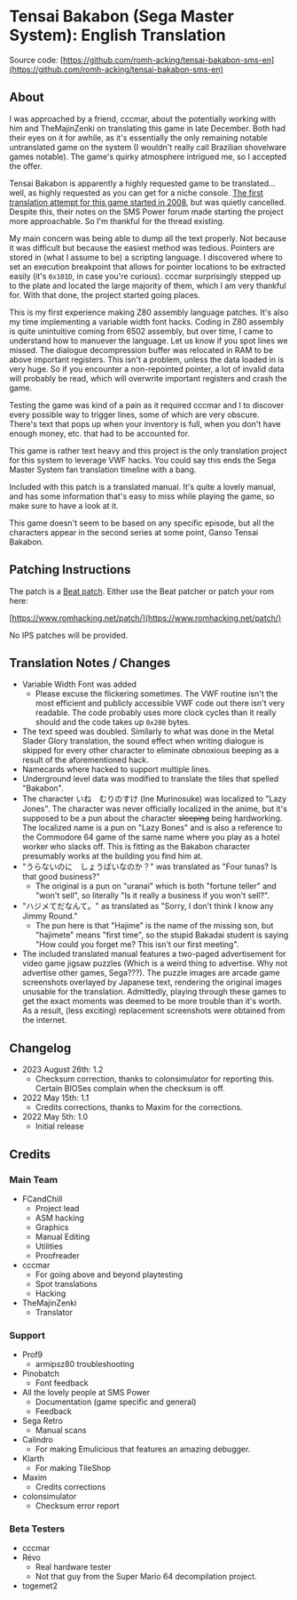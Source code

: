 [//]: <> (This readme is in the markdown format. Please preview in a markdown parser.)

# Tensai Bakabon (Sega Master System): English Translation
Source code: [https://github.com/romh-acking/tensai-bakabon-sms-en](https://github.com/romh-acking/tensai-bakabon-sms-en)

## About
I was approached by a friend, cccmar, about the potentially working with him and TheMajinZenki on translating this game in late December. Both had their eyes on it for awhile, as it's essentially the only remaining notable untranslated game on the system (I wouldn't really call Brazilian shovelware games notable). The game's quirky atmosphere intrigued me, so I accepted the offer.

Tensai Bakabon is apparently a highly requested game to be translated... well, as highly requested as you can get for a niche console. [The first translation attempt for this game started in 2008](https://www.smspower.org/forums/11498-TensaiBakabonTranslation), but was quietly cancelled. Despite this, their notes on the SMS Power forum made starting the project more approachable. So I'm thankful for the thread existing.

My main concern was being able to dump all the text properly. Not because it was difficult but because the easiest method was tedious. Pointers are stored in (what I assume to be) a scripting language. I discovered where to set an execution breakpoint that allows for pointer locations to be extracted easily (it's `0x101D`, in case you're curious). cccmar surprisingly stepped up to the plate and located the large majority of them, which I am very thankful for. With that done, the project started going places.

This is my first experience making Z80 assembly language patches. It's also my time implementing a variable width font hacks. Coding in Z80 assembly is quite unintuitive coming from 6502 assembly, but over time, I came to understand how to manuever the language. Let us know if you spot lines we missed. The dialogue decompression buffer was relocated in RAM to be above important registers. This isn't a problem, unless the data loaded in is very huge. So if you encounter a non-repointed pointer, a lot of invalid data will probably be read, which will overwrite important registers and crash the game.

Testing the game was kind of a pain as it required cccmar and I to discover every possible way to trigger lines, some of which are very obscure. There's text that pops up when your inventory is full, when you don't have enough money, etc. that had to be accounted for.

This game is rather text heavy and this project is the only translation project for this system to leverage VWF hacks. You could say this ends the Sega Master System fan translation timeline with a bang.

Included with this patch is a translated manual. It's quite a lovely manual, and has some information that's easy to miss while playing the game, so make sure to have a look at it.

This game doesn't seem to be based on any specific episode, but all the characters appear in the second series at some point, Ganso Tensai Bakabon.

## Patching Instructions
The patch is a [Beat patch](https://www.romhacking.net/utilities/893/). Either use the Beat patcher or patch your rom here:

[https://www.romhacking.net/patch/](https://www.romhacking.net/patch/)

No IPS patches will be provided.

## Translation Notes / Changes
* Variable Width Font was added
	* Please excuse the flickering sometimes. The VWF routine isn't the most efficient and publicly accessible VWF code out there isn't very readable. The code probably uses more clock cycles than it really should and the code takes up `0x200` bytes.
* The text speed was doubled. Similarly to what was done in the Metal Slader Glory translation, the sound effect when writing dialogue is skipped for every other character to eliminate obnoxious beeping as a result of the aforementioned hack.
* Namecards where hacked to support multiple lines.
* Underground level data was modified to translate the tiles that spelled "Bakabon".
* The character いね　むりのすけ (Ine Murinosuke) was localized to "Lazy Jones". The character was never officially localized in the anime, but it's supposed to be a pun about the character ~~sleeping~~ being hardworking. The localized name is a pun on "Lazy Bones" and is also a reference to the Commodore 64 game of the same name where you play as a hotel worker who slacks off. This is fitting as the Bakabon character presumably works at the building you find him at.
* "うらないのに　しょうばいなのか？" was translated as "Four tunas? Is that good business?"
	* The original is a pun on "uranai" which is both "fortune teller" and "won't sell", so literally "Is it really a business if you won't sell?".
* "ハジメてだなんて。" as translated as "Sorry, I don't think I know any Jimmy Round."
	* The pun here is that "Hajime" is the name of the missing son, but "hajimete" means "first time", so the stupid Bakadai student is saying "How could you forget me? This isn't our first meeting".
* The included translated manual features a two-paged advertisement for video game jigsaw puzzles (Which is a weird thing to advertise. Why not advertise other games, Sega???). The puzzle images are arcade game screenshots overlayed by Japanese text, rendering the original images unusable for the translation. Admittedly, playing through these games to get the exact moments was deemed to be more trouble than it's worth. As a result, (less exciting) replacement screenshots were obtained from the internet.

## Changelog
* 2023 August 26th: 1.2
	* Checksum correction, thanks to colonsimulator for reporting this. Certain BIOSes complain when the checksum is off.
* 2022 May 15th: 1.1
	* Credits corrections, thanks to Maxim for the corrections.
* 2022 May 5th: 1.0
	* Initial release

## Credits

### Main Team
* FCandChill
	* Project lead
	* ASM hacking
	* Graphics
	* Manual Editing
	* Utilities
	* Proofreader
* cccmar
	* For going above and beyond playtesting
	* Spot translations
	* Hacking
* TheMajinZenki
	* Translator
### Support
* Prof9
	* armipsz80 troubleshooting
* Pinobatch
	* Font feedback
* All the lovely people at SMS Power
	* Documentation (game specific and general)
	* Feedback
* Sega Retro
	* Manual scans
* Calindro
	* For making Emulicious that features an amazing debugger.
* Klarth
	* For making TileShop
* Maxim
	* Credits corrections
* colonsimulator
	* Checksum error report

### Beta Testers
* cccmar
* Révo
	* Real hardware tester
	* Not that guy from the Super Mario 64 decompilation project.
* togemet2